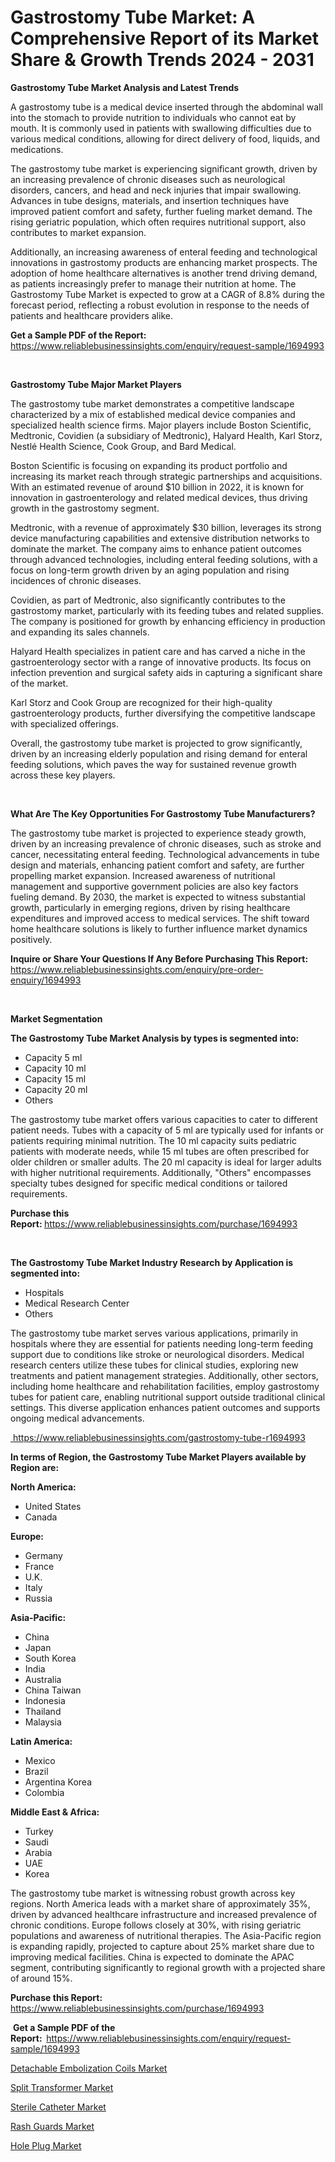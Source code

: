 <p><h1>Gastrostomy Tube Market: A Comprehensive Report of its Market Share & Growth Trends 2024 - 2031</h1></p><p><strong>Gastrostomy Tube Market Analysis and Latest Trends</strong></p>
<p><p>A gastrostomy tube is a medical device inserted through the abdominal wall into the stomach to provide nutrition to individuals who cannot eat by mouth. It is commonly used in patients with swallowing difficulties due to various medical conditions, allowing for direct delivery of food, liquids, and medications.</p><p>The gastrostomy tube market is experiencing significant growth, driven by an increasing prevalence of chronic diseases such as neurological disorders, cancers, and head and neck injuries that impair swallowing. Advances in tube designs, materials, and insertion techniques have improved patient comfort and safety, further fueling market demand. The rising geriatric population, which often requires nutritional support, also contributes to market expansion.</p><p>Additionally, an increasing awareness of enteral feeding and technological innovations in gastrostomy products are enhancing market prospects. The adoption of home healthcare alternatives is another trend driving demand, as patients increasingly prefer to manage their nutrition at home. The Gastrostomy Tube Market is expected to grow at a CAGR of 8.8% during the forecast period, reflecting a robust evolution in response to the needs of patients and healthcare providers alike.</p></p>
<p><strong>Get a Sample PDF of the Report:&nbsp;</strong> <a href="https://www.reliablebusinessinsights.com/enquiry/request-sample/1694993?utm_campaign=118&utm_medium=2&utm_source=Github&utm_content=ia&utm_term=17122024&utm_id=gastrostomy-tube">https://www.reliablebusinessinsights.com/enquiry/request-sample/1694993</a></p>
<p>&nbsp;</p>
<p><strong>Gastrostomy Tube Major Market Players</strong></p>
<p><p>The gastrostomy tube market demonstrates a competitive landscape characterized by a mix of established medical device companies and specialized health science firms. Major players include Boston Scientific, Medtronic, Covidien (a subsidiary of Medtronic), Halyard Health, Karl Storz, Nestlé Health Science, Cook Group, and Bard Medical. </p><p>Boston Scientific is focusing on expanding its product portfolio and increasing its market reach through strategic partnerships and acquisitions. With an estimated revenue of around $10 billion in 2022, it is known for innovation in gastroenterology and related medical devices, thus driving growth in the gastrostomy segment.</p><p>Medtronic, with a revenue of approximately $30 billion, leverages its strong device manufacturing capabilities and extensive distribution networks to dominate the market. The company aims to enhance patient outcomes through advanced technologies, including enteral feeding solutions, with a focus on long-term growth driven by an aging population and rising incidences of chronic diseases.</p><p>Covidien, as part of Medtronic, also significantly contributes to the gastrostomy market, particularly with its feeding tubes and related supplies. The company is positioned for growth by enhancing efficiency in production and expanding its sales channels.</p><p>Halyard Health specializes in patient care and has carved a niche in the gastroenterology sector with a range of innovative products. Its focus on infection prevention and surgical safety aids in capturing a significant share of the market.</p><p>Karl Storz and Cook Group are recognized for their high-quality gastroenterology products, further diversifying the competitive landscape with specialized offerings.</p><p>Overall, the gastrostomy tube market is projected to grow significantly, driven by an increasing elderly population and rising demand for enteral feeding solutions, which paves the way for sustained revenue growth across these key players.</p></p>
<p>&nbsp;</p>
<p><strong>What Are The Key Opportunities For Gastrostomy Tube Manufacturers?</strong></p>
<p><p>The gastrostomy tube market is projected to experience steady growth, driven by an increasing prevalence of chronic diseases, such as stroke and cancer, necessitating enteral feeding. Technological advancements in tube design and materials, enhancing patient comfort and safety, are further propelling market expansion. Increased awareness of nutritional management and supportive government policies are also key factors fueling demand. By 2030, the market is expected to witness substantial growth, particularly in emerging regions, driven by rising healthcare expenditures and improved access to medical services. The shift toward home healthcare solutions is likely to further influence market dynamics positively.</p></p>
<p><strong>Inquire or Share Your Questions If Any Before Purchasing This Report:</strong> <a href="https://www.reliablebusinessinsights.com/enquiry/pre-order-enquiry/1694993?utm_campaign=118&utm_medium=2&utm_source=Github&utm_content=ia&utm_term=17122024&utm_id=gastrostomy-tube">https://www.reliablebusinessinsights.com/enquiry/pre-order-enquiry/1694993</a></p>
<p>&nbsp;</p>
<p><strong>Market Segmentation</strong></p>
<p><strong>The Gastrostomy Tube Market Analysis by types is segmented into:</strong></p>
<p><ul><li>Capacity 5 ml</li><li>Capacity 10 ml</li><li>Capacity 15 ml</li><li>Capacity 20 ml</li><li>Others</li></ul></p>
<p><p>The gastrostomy tube market offers various capacities to cater to different patient needs. Tubes with a capacity of 5 ml are typically used for infants or patients requiring minimal nutrition. The 10 ml capacity suits pediatric patients with moderate needs, while 15 ml tubes are often prescribed for older children or smaller adults. The 20 ml capacity is ideal for larger adults with higher nutritional requirements. Additionally, "Others" encompasses specialty tubes designed for specific medical conditions or tailored requirements.</p></p>
<p><strong>Purchase this Report:&nbsp;</strong><a href="https://www.reliablebusinessinsights.com/purchase/1694993?utm_campaign=118&utm_medium=2&utm_source=Github&utm_content=ia&utm_term=17122024&utm_id=gastrostomy-tube">https://www.reliablebusinessinsights.com/purchase/1694993</a></p>
<p>&nbsp;</p>
<p><strong>The Gastrostomy Tube Market Industry Research by Application is segmented into:</strong></p>
<p><ul><li>Hospitals</li><li>Medical Research Center</li><li>Others</li></ul></p>
<p><p>The gastrostomy tube market serves various applications, primarily in hospitals where they are essential for patients needing long-term feeding support due to conditions like stroke or neurological disorders. Medical research centers utilize these tubes for clinical studies, exploring new treatments and patient management strategies. Additionally, other sectors, including home healthcare and rehabilitation facilities, employ gastrostomy tubes for patient care, enabling nutritional support outside traditional clinical settings. This diverse application enhances patient outcomes and supports ongoing medical advancements.</p></p>
<p><a href="https://www.reliablebusinessinsights.com/gastrostomy-tube-r1694993?utm_campaign=118&utm_medium=2&utm_source=Github&utm_content=ia&utm_term=17122024&utm_id=gastrostomy-tube">&nbsp;https://www.reliablebusinessinsights.com/gastrostomy-tube-r1694993</a></p>
<p><strong>In terms of Region, the Gastrostomy Tube Market Players available by Region are:</strong></p>
<p>
    <p> <strong> North America: </strong>
        <ul>
            <li>United States</li>
            <li>Canada</li>
        </ul>
        </p> 
    <p> <strong> Europe: </strong>
        <ul>
            <li>Germany</li>
            <li>France</li>
            <li>U.K.</li>
            <li>Italy</li>
            <li>Russia</li>
        </ul>
        </p> 
    <p> <strong> Asia-Pacific: </strong>
        <ul>
            <li>China</li>
            <li>Japan</li>
            <li>South Korea</li>
            <li>India</li>
            <li>Australia</li>
            <li>China Taiwan</li>
            <li>Indonesia</li>
            <li>Thailand</li>
            <li>Malaysia</li>
        </ul>
        </p> 
    <p> <strong> Latin America: </strong>
        <ul>
            <li>Mexico</li>
            <li>Brazil</li>
            <li>Argentina Korea</li>
            <li>Colombia</li>
        </ul>
        </p> 
    <p> <strong> Middle East & Africa: </strong>
        <ul>
            <li>Turkey</li>
            <li>Saudi</li>
            <li>Arabia</li>
            <li>UAE</li>
            <li>Korea</li>
        </ul>
    </p>
    </p>
<p><p>The gastrostomy tube market is witnessing robust growth across key regions. North America leads with a market share of approximately 35%, driven by advanced healthcare infrastructure and increased prevalence of chronic conditions. Europe follows closely at 30%, with rising geriatric populations and awareness of nutritional therapies. The Asia-Pacific region is expanding rapidly, projected to capture about 25% market share due to improving medical facilities. China is expected to dominate the APAC segment, contributing significantly to regional growth with a projected share of around 15%.</p></p>
<p><strong>Purchase this Report: </strong><a href="https://www.reliablebusinessinsights.com/purchase/1694993?utm_campaign=118&utm_medium=2&utm_source=Github&utm_content=ia&utm_term=17122024&utm_id=gastrostomy-tube">https://www.reliablebusinessinsights.com/purchase/1694993</a></p>
<p>&nbsp;<strong>Get a Sample PDF of the Report:&nbsp;&nbsp;</strong><a href="https://www.reliablebusinessinsights.com/enquiry/request-sample/1694993?utm_campaign=118&utm_medium=2&utm_source=Github&utm_content=ia&utm_term=17122024&utm_id=gastrostomy-tube">https://www.reliablebusinessinsights.com/enquiry/request-sample/1694993</a></p>
<p><strong></strong></p>
<p><p><a href="https://github.com/AlisaRowe24/Market-Research-Report-List-1/blob/main/detachable-embolization-coils-market.md?utm_campaign=118&utm_medium=2&utm_source=Github&utm_content=ia&utm_term=17122024&utm_id=gastrostomy-tube">Detachable Embolization Coils Market</a></p><p><a href="https://www.linkedin.com/pulse/examination-market-segmentation-split-transformer-from-bruke?utm_campaign=118&utm_medium=2&utm_source=Github&utm_content=ia&utm_term=17122024&utm_id=gastrostomy-tube">Split Transformer Market</a></p><p><a href="https://github.com/arvelm4nthig/Market-Research-Report-List-1/blob/main/sterile-catheter-market.md?utm_campaign=118&utm_medium=2&utm_source=Github&utm_content=ia&utm_term=17122024&utm_id=gastrostomy-tube">Sterile Catheter Market</a></p><p><a href="https://www.linkedin.com/pulse/whats-driving-rash-guards-market-cagr-146-expected-from-2024-at5he?utm_campaign=118&utm_medium=2&utm_source=Github&utm_content=ia&utm_term=17122024&utm_id=gastrostomy-tube">Rash Guards Market</a></p><p><a href="https://www.linkedin.com/pulse/growth-segmentation-46-cagr-forecast-hole-plug-market-2024-2031-d0wke?utm_campaign=118&utm_medium=2&utm_source=Github&utm_content=ia&utm_term=17122024&utm_id=gastrostomy-tube">Hole Plug Market</a></p></p>